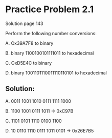 # Practice Problem 2.1 
Solution page 143

Perform the following number conversions:

A. Ox39A7F8 to binary

B. binary 1100100101111011 to hexadecimal

C. OxD5E4C to binary

D. binary 1001101110011110110101 to hexadecimal

## Solution:
A. 0011 1001 1010 0111 1111 1000

B. 1100 1001 0111 1011 -> 0xC97B

C. 1101 0101 1110 0100 1100

D. 10 0110 1110 0111 1011 0101 -> 0x26E7B5